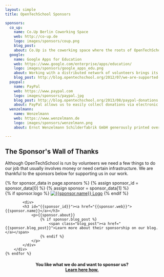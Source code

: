 ```yaml
---
layout: simple
title: OpenTechSchool Sponsors

sponsors:
  co_up:
    name: Co.Up Berlin Coworking Space
    web: http://co-up.de
    logo: images/sponsors/coup.png
    blog_post:
    about: Co.Up is the coworking space where the roots of OpenTechSchool lie. There we had our first meetup leading up to the founding of the organisation. Many meetings and events followed until today and Co.Up provided us gratiously with space and all help possible. We are thankful to have them on our side.
  google:
    name: Google Apps for Education
    web: https://www.google.com/enterprise/apps/education/
    logo: images/sponsors/google_apps_edu.png
    about: Working with a distributed network of volunteers brings its challenges. Thanks to Google Apps we can offer Gmail, Docs, Drive and Groups to every supporter allowing us to act on a professional level of cloud-based collaboration.
    blog_post: http://blog.opentechschool.org/2012/07/we-are-supported-by-google-apps-for-education.html
  paypal:
    name: PayPal
    web: https://www.paypal.com
    logo: images/sponsors/paypal.jpg
    blog_post: http://blog.opentechschool.org/2013/08/paypal-donations.html
    about: PayPal allows us to easily collect donations via electronic payments. Thanks to their support this service comes free of charges, so every cent donated reaches us. Through the personal level of support we never felt lost during the process and always know who to contact. Just perfect.
  wenzelmann:
    name: Wenzelmann
    web: https://www.wenzelmann.de
    logo: images/sponsors/wenzelmann.png
    about: Ernst Wenzelmann Schilderfabrik GmbH generously printed over 5000 of our beautiful stickers in extraordinary quality as a donation.

---
```


## The Sponsor's Wall of Thanks

<p>Although OpenTechSchool is run by volunteers we need a few things to do our job that usually involves money or need certain infrastructure. We are thankful to the sponsors below for supporting us in our work.
    </p>

<div class="sponsor_list">
	{% for sponsor_data in page.sponsors %}
		{% assign sponsor_id = sponsor_data[0] %}
		{% assign sponsor = sponsor_data[1] %}
		<div class="{% cycle 'left', 'right' %}">
		    {% if sponsor.logo %}
				<a href="{{sponsor.web}}"><img src="{{site.baseurl}}{{sponsor.logo}}" alt="{{sponsor.name}} Logo" ></a>
		    {% endif %}

			<div>
			<h3 id="{{sponsor_id}}"><a href="{{sponsor.web}}">{{sponsor.name}}</a></h3>
			    <p>{{sponsor.about}}
			    	{% if sponsor.blog_post %}
			    		<span class="blog_post"><a href="{{sponsor.blog_post}}">Learn more about their sponsorship on our blog.</a></span>
			    	{% endif %}
			    </p>
			</div>
		</div>
	{% endfor %}
</div>

<h4 style="text-align: center">You like what we do and want to sponsor us?<br/> <a href="{{site.baseurl}}handbooks/sponsorship-and-support.html">Learn here how.</a></h4>
